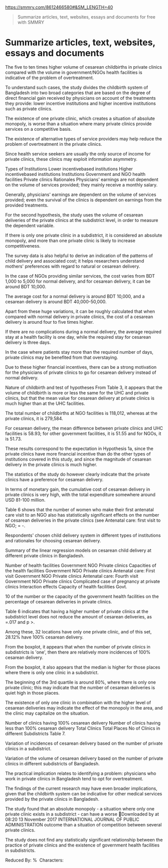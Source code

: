https://smmry.com/8612466580#&SM_LENGTH=40

> Summarize articles, text, websites, essays and documents for free with SMMRY

# Summarize articles, text, websites, essays and documents
The five to ten times higher volume of cesarean childbirths in private clinics compared with the volume in government/NGOs health facilities is indicative of the problem of overtreatment.

To understand such cases, the study divides the childbirth system of Bangladesh into two broad categories that are based on the degree of direct financial gain received by physicians on account of the treatments they provide: lower incentive institutions and higher incentive institutions such as private clinics.

The existence of one private clinic, which creates a situation of absolute monopoly, is worse than a situation where many private clinics provide services on a competitive basis.

The existence of alternative types of service providers may help reduce the problem of overtreatment in the private clinics.

Since health service seekers are usually the only source of income for private clinics, these clinics may exploit information asymmetry.

Types of Institutions Lower incentivebased institutions Higher incentivebased institutions Institutions Government and NGO health facilities Private clinics Rationales Physicians' earnings are not dependent on the volume of services provided; they mainly receive a monthly salary.

Generally, physicians' earnings are dependent on the volume of services provided; even the survival of the clinics is dependent on earnings from the provided treatments.

For the second hypothesis, the study uses the volume of cesarean deliveries of the private clinics at the subdistrict level, in order to measure the dependent variable.

If there is only one private clinic in a subdistrict, it is considered an absolute monopoly, and more than one private clinic is likely to increase competitiveness.

The survey data is also helpful to derive an indication of the patterns of child delivery and associated cost; it helps researchers understand mothers' preferences with regard to natural or cesarean delivery.

In the case of NGOs providing similar services, the cost varies from BDT 1,000 to 5,000 for normal delivery, and for cesarean delivery, it can be around BDT 10,000.

The average cost for a normal delivery is around BDT 10,000, and a cesarean delivery is around BDT 40,000-50,000.

Apart from these huge variations, it can be roughly calculated that when compared with normal delivery in private clinics, the cost of a cesarean delivery is around four to five times higher.

If there are no complications during a normal delivery, the average required stay at a health facility is one day, while the required stay for cesarean delivery is three days.

In the case where patients stay more than the required number of days, private clinics may be benefited from that overstaying.

Due to these higher financial incentives, there can be a strong motivation for the physicians of private clinics to go for cesarean delivery instead of normal delivery.

Nature of childbirth and test of hypotheses From Table 3, it appears that the volume of childbirth is more or less the same for the UHC and private clinics, but that the mean value for cesarean delivery at private clinics is much higher than at the UHC facilities.

The total number of childbirths at NGO facilities is 118,012, whereas at the private clinics, it is 279,584.

For cesarean delivery, the mean difference between private clinics and UHC facilities is 58.93; for other government facilities, it is 51.55 and for NGOs, it is 51.73.

These results correspond to the expectation in Hypothesis 1a, since the private clinics have more financial incentive than do the other types of institutions covered in this study, and since the magnitude of cesarean delivery in the private clinics is much higher.

The statistics of the study do however clearly indicate that the private clinics have a preference for cesarean delivery.

In terms of monetary gain, the cumulative cost of cesarean delivery in private clinics is very high, with the total expenditure somewhere around USD 81-100 million.

Table 6 shows that the number of women who make their first antenatal care visit to an NGO also has statistically significant effects on the number of cesarean deliveries in the private clinics (see Antenatal care: first visit to NGO; \= \-.

Respondents' chosen child delivery system in different types of institutions and rationales for choosing cesarean delivery.

Summary of the linear regression models on cesarean child delivery at different private clinics in Bangladesh.

Number of health facilities Government NGO Private clinics Capacities of the health facilities Government NGO Private clinics Antenatal care: First visit Government NGO Private clinics Antenatal care: Fourth visit Government NGO Private clinics Complicated case of pregnancy at private clinics Interaction effects Capacity of health facilities Govt.

10 of the number or the capacity of the government health facilities on the percentage of cesarean deliveries in private clinics.

Table 6 indicates that having a higher number of private clinics at the subdistrict level does not reduce the amount of cesarean deliveries, as \=.017 and p \>.

Among these, 32 locations have only one private clinic, and of this set, 28.12% have 100% cesarean delivery.

From the boxplot, it appears that when the number of private clinics in subdistricts is 'one', then there are relatively more incidences of 100% cesarean delivery.

From the boxplot, it also appears that the median is higher for those places where there is only one clinic in a subdistrict.

The beginning of the 3rd quartile is around 80%, where there is only one private clinic; this may indicate that the number of cesarean deliveries is quiet high in those places.

The existence of only one clinic in combination with the higher level of cesarean deliveries may indicate the effect of the monopoly in the area, and the clinic may capitalize on the situation.

Number of clinics having 100% cesarean delivery Number of clinics having less than 100% cesarean delivery Total Clinics Total Places No of Clinics in different Subdistricts Table 7.

Variation of incidences of cesarean delivery based on the number of private clinics in a subdistrict.

Variation of the volume of cesarean delivery based on the number of private clinics in different subdistricts of Bangladesh.

The practical implication relates to identifying a problem: physicians who work in private clinics in Bangladesh tend to opt for overtreatment.

The findings of the current research may have even broader implications, given that the childbirth system can be indicative for other medical services provided by the private clinics in Bangladesh.

The study found that an absolute monopoly \- a situation where only one private clinic exists in a subdistrict \- can have a worse Downloaded by at 08:20 13 November 2017 INTERNATIONAL JOURNAL OF PUBLIC ADMINISTRATION outcome than a situation of competition between several private clinics.

The study does not find any statistically significant relationship between the practice of private clinics and the existence of government health facilities in subdistricts.

Reduced By: %  Characters:
